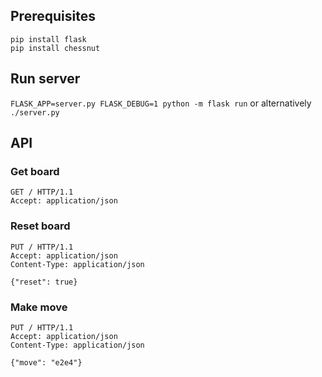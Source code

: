 Prerequisites
-------------
```
pip install flask
pip install chessnut
```

Run server
----------
`FLASK_APP=server.py FLASK_DEBUG=1 python -m flask run`
or alternatively
`./server.py`


API
-------

### Get board
```
GET / HTTP/1.1
Accept: application/json
```

### Reset board
```
PUT / HTTP/1.1
Accept: application/json
Content-Type: application/json

{"reset": true}
```


### Make move
```
PUT / HTTP/1.1
Accept: application/json
Content-Type: application/json

{"move": "e2e4"}
```
